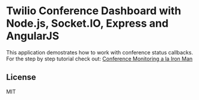 # Twilio Conference Dashboard with Node.js, Socket.IO, Express and AngularJS

This application demostrates how to work with conference status callbacks. For the step by step tutorial check out: [Conference Monitoring a la Iron Man](https://www.twilio.com/blog/2016/05/conference-call-monitoring-twilio.html)

## License

MIT
